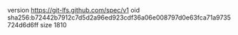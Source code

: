 version https://git-lfs.github.com/spec/v1
oid sha256:b72442b7912c7d5d2a96ed923cdf36a06e008797d0e63fca71a9735724d6d6ff
size 1810
